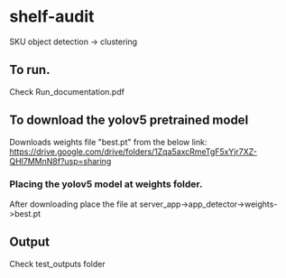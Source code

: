 # shelf-audit
SKU object detection -> clustering
## To run.
Check Run_documentation.pdf
## To download the yolov5 pretrained model 
Downloads weights file "best.pt" from the below link:
https://drive.google.com/drive/folders/1Zqa5axcRmeTgF5xYjr7XZ-QHl7MMnN8f?usp=sharing
### Placing the yolov5 model at weights folder.
After downloading place the file at server_app->app_detector->weights->best.pt
## Output
Check test_outputs folder
